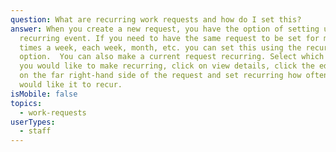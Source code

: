 ```yaml
---
question: What are recurring work requests and how do I set this?
answer: When you create a new request, you have the option of setting up
  recurring event. If you need to have the same request to be set for multiple
  times a week, each week, month, etc. you can set this using the recurring
  option.  You can also make a current request recurring. Select which request
  you would like to make recurring, click on view details, click the edit button
  on the far right-hand side of the request and set recurring how often you
  would like it to recur.
isMobile: false
topics:
  - work-requests
userTypes:
  - staff
---
```

